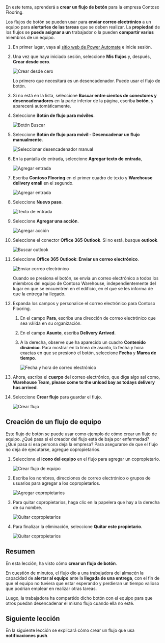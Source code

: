 En este tema, aprenderá a **crear un flujo de botón** para la empresa Contoso Flooring. 

Los flujos de botón se pueden usar para **enviar correo electrónico** a un equipo para **alertarles de las tareas** que se deben realizar. La **propiedad** de los flujos se **puede asignar a un** trabajador o la pueden **compartir varios** miembros de un equipo.  

1. En primer lugar, vaya al [sitio web de Power Automate](https://ms.flow.microsoft.com) e inicie sesión.
2. Una vez que haya iniciado sesión, seleccione **Mis flujos** y, después, **Crear desde cero**.
   
    ![Crear desde cero](./media/learning-create-button-flow/2-create-from-blank.png)
   
    Lo primero que necesitará es un desencadenador. Puede usar el flujo de botón. 
3. Si no está en la lista, seleccione **Buscar entre cientos de conectores y desencadenadores** en la parte inferior de la página, escriba **botón**, y aparecerá automáticamente. 
4. Seleccione **Botón de flujo para móviles**.
   
    ![Botón Buscar](./media/learning-create-button-flow/3-button-flow.png) 
5. Seleccione **Botón de flujo para móvil - Desencadenar un flujo manualmente**.
   
    ![Seleccionar desencadenador manual](./media/learning-create-button-flow/4-press-it.png)
6. En la pantalla de entrada, seleccione **Agregar texto de entrada**,
   
    ![Agregar entrada](./media/learning-create-button-flow/5-add-input.png)
7. Escriba **Contoso Flooring** en el primer cuadro de texto y **Warehouse delivery email** en el segundo.
   
    ![Agregar entrada](./media/learning-create-button-flow/6-text-for-flow.png)
8. Seleccione **Nuevo paso**. 
   
    ![Texto de entrada](./media/learning-create-button-flow/7-input-description.png)
9. Seleccione **Agregar una acción**. 
   
    ![Agregar acción](./media/learning-create-button-flow/8-add-an-action.png)
10. Seleccione el conector **Office 365 Outlook**. Si no está, busque **outlook**.
    
     ![Buscar outlook](./media/learning-create-button-flow/9-search-outlook.png)
11. Seleccione **Office 365 Outlook: Enviar un correo electrónico**.
    
     ![Enviar correo electrónico](./media/learning-create-button-flow/10-send-email.png)
    
     Cuando se presiona el botón, se envía un correo electrónico a todos los miembros del equipo de Contoso Warehouse, independientemente del lugar en que se encuentren en el edificio, en el que se les informa de que la entrega ha llegado.
12. Expanda los campos y personalice el correo electrónico para Contoso Flooring.
    
    1. En el campo **Para**, escriba una dirección de correo electrónico que sea válida en su organización.
    2. En el campo **Asunto**, escriba **Delivery Arrived**. 
    3. A la derecha, observe que ha aparecido un cuadro **Contenido dinámico**. Para mostrar en la línea de asunto, la fecha y hora exactas en que se presionó el botón, seleccione **Fecha** y **Marca de tiempo**. 
       
        ![Fecha y hora de correo electrónico](./media/learning-create-button-flow/11-email-date-time.png)
13. Ahora, escriba el **cuerpo** del correo electrónico, que diga algo así como, **Warehouse Team, please come to the unload bay as todays delivery has arrived**.
14. Seleccione **Crear flujo** para guardar el flujo.
    
     ![Crear flujo](./media/learning-create-button-flow/12-create-flow.png)

## <a name="create-a-team-flow"></a>Creación de un flujo de equipo
Este flujo de botón se puede usar como ejemplo de cómo crear un flujo de equipo. ¿Qué pasa si el creador del flujo está de baja por enfermedad? ¿Qué pasa si esa persona deja la empresa? Para asegurarse de que el flujo no deja de ejecutarse, agregue copropietarios.

1. Seleccione el **icono del equipo** en el flujo para agregar un copropietario.
   
    ![Crear flujo de equipo](./media/learning-create-button-flow/13-create-team-flow.png) 
2. Escriba los nombres, direcciones de correo electrónico o grupos de usuarios para agregar a los copropietarios.
   
    ![Agregar copropietarios](./media/learning-create-button-flow/14-add-co-owners.png)
3. Para quitar copropietarios, haga clic en la papelera que hay a la derecha de su nombre.
   
    ![Quitar copropietarios](./media/learning-create-button-flow/15-remove-co-owners.png)
4. Para finalizar la eliminación, seleccione **Quitar este propietario**.
   
    ![Quitar copropietarios](./media/learning-create-button-flow/16-agree-to-remove.png)

## <a name="summary"></a>Resumen
En esta lección, ha visto cómo **crear un flujo de botón**. 

En cuestión de minutos, el flujo dio a una trabajadora del almacén la capacidad de **alertar al equipo** ante la **llegada de una entrega**, con el fin de que el equipo no tuviera que estar esperando y perdieran un tiempo valioso que podrían emplear en realizar otras tareas. 

Luego, la trabajadora ha compartido dicho botón con el equipo para que otros puedan desencadenar el mismo flujo cuando ella no esté.

## <a name="next-lesson"></a>Siguiente lección
En la siguiente lección se explicará cómo crear un flujo que usa **notificaciones push**.

